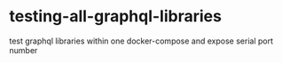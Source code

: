 # testing-all-graphql-libraries
test graphql libraries within one docker-compose and expose serial port number

